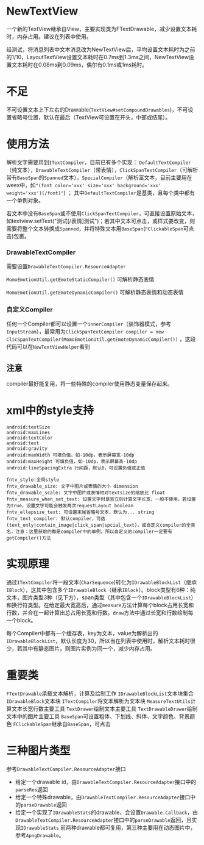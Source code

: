 # NewTextView
一个新的TextView继承自View，主要实现类为FTextDrawable，减少设置文本耗时，内存占用。建议在列表中使用。

经测试，将消息列表中文本消息改为NewTextView后，平均设置文本耗时为之前的1/10，LayoutTextView设置文本耗时在0.7ms到1.3ms之间，NewTextView设置文本耗时在0.08ms到0.09ms，偶尔有0.1ms或1ms耗时。
# 不足
不可设置文本上下左右的Drawable(`TextView#setCompoundDrawables`)，不可设置省略号位置，默认在最后（TextView可设置在开头，中部或结尾）。
# 使用方法
解析文字需要用到`ITextCompiler`，目前已有多个实现： `DefaultTextCompiler`（纯文本），`DrawableTextCompiler`（带表情），`ClickSpanTextCompiler`（可解析带有`BaseSpan`的`Spanned`文本），`SpecialCompiler`（解析富文本，目前主要用在weex中，如`"(font color='xxx' size='xxx' background='xxx' weight='xxx')(/font)"`) ； 其中`DefaultTextCompiler`是基类，且每个类中都有一个单例对象。

若文本中没有`BaseSpan`或不使用`ClickSpanTextCompiler`，可直接设置原始文本，如textview.setText("测试[/表情]测试")；若其中文本可点击，或样式要改变，则需要将整个文本转换成`Spanned`，并将特殊文本用`BaseSpan`(`FClickableSpan`可点击)包裹。
### DrawableTextCompiler
需要设置`DrawableTextCompiler.ResourceAdapter`

`MomoEmotionUtil.getEmoteStaticCompiler()` 可解析静态表情

`MomoEmotionUtil.getEmoteDynamicCompiler()` 可解析静态表情和动态表情
### 自定义Compiler
任何一个Compiler都可以设置一个`innerCompiler`（装饰器模式，参考`InputStream`），最常用为`ClickSpanTextCompiler compiler = new ClicSpanTextCompiler(MomoEmotionUtil.getEmoteDynamicCompiler())` ，这段代码可以在`NewTextViewHelper`看到
## 注意
compiler最好能复用，将一些特殊的compiler使用静态变量保存起来。
# xml中的style支持
```
android:textSize
android:maxLines
android:textColor
android:text
android:gravity
android:maxWidth 可填负值，如-10dp，表示屏幕宽-10dp
android:maxHeight 可填负值，如-10dp，表示屏幕高-10dp
android:lineSpacingExtra 行间距，默认0，可设置负值或正值

fntv_style:全局style
fntv_drawable_size: 文字中图片或表情的大小 dimension
fntv_drawable_scale: 文字中图片或表情相对textsize的缩放比 float
fntv_measure_when_set_text: 设置文字时是否立刻计算文字长宽，一般不使用，若设置为true，设置文字可能会触发两次requestLayout boolean
fntv_ellepsize_text: 可设置末尾省略号文本，默认为... string
fntv_text_compiler: 默认compiler，可选(text_only|contain_image|click_span|spcial_text)，或自定义compiler的全类名，注意：这里获取的都是compiler中的单例，所以自定义的compiler一定要有 getCompiler()方法
```
# 实现原理
通过`ITextCompiler`将一段文本(`CharSequence`)转化为`IDrawableBlockList`（继承`IBlock`），这其中包含多个`IDrawableBlock`（继承`IBlock`）。block类型有6种：纯文本，图片类型3种（见下方），span类型（其中包含一个`IDrawableBlockList`）和换行符类型。在给定最大宽高后，通过`measure`方法计算每个block占用长宽和行数，并合在一起计算出总占用长宽和行数。`draw`方法中通过长宽和行数绘制每一个block。

每个Compiler中都有一个缓存表，key为文本，value为解析出的`IDrawableBlockList`，默认长度为30，所以当在列表中使用时，解析文本耗时很少，若其中有静态图片，则图片实例为同一个，减少内存占用。
# 重要类
`FTextDrawable`承载文本解析，计算及绘制工作
`IDrawableBlockList`文本块集合
`IDrawableBlock`文本块
`ITextCompiler`将文本解析为文本块
`MeasureTextUtils`计算文本长宽行数主要工具
`TextDrawer`绘制文本主要工具
`TextDrawableDrawer`绘制文本中的图片主要工具
`BaseSpan`可设置粗体、下划线、斜体、文字颜色、背景颜色
`FClickableSpan`继承自`BaseSpan`，可点击
# 三种图片类型
参考`DrawableTextCompiler.ResourceAdapter`接口
- 给定一个drawable id，由`DrawableTextCompiler.ResourceAdapter`接口中的`parseRes`返回
- 给定一个特殊drawable，由`DrawableTextCompiler.ResourceAdapter`接口中的`parseDrawable`返回
- 给定一个实现了`IDrawableStats`的drawable，会设置`Drawable.Callback`，由`DrawableTextCompiler.ResourceAdapter`接口中的`parseDrawable`返回，且实现`IDrawableStats`
前两种drawable都可复用，第三种主要用在动态图片中，参考`ApngDrawable`。
